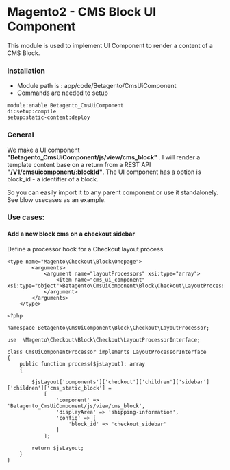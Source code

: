 # Magento2 - CMS Block UI Component
This module is used to implement UI Component to render a content of a CMS Block.

### Installation 
- Module path is : app/code/Betagento/CmsUiComponent
- Commands are needed to setup
```
module:enable Betagento_CmsUiComponent     
di:setup:compile
setup:static-content:deploy 
```
### General

We make a UI component <b>"Betagento_CmsUiComponent/js/view/cms_block" </b>. I will render a template content base on a return from a REST API <b>"/V1/cmsuicomponent/:blockId"</b>. The UI component has a option is block_id - a identifier of a block.

So you can easily import it to any parent component or use it standalonely. See blow usecases as an example.


### Use cases:
#### Add a new block cms on a checkout sidebar 
Define a processor hook for a Checkout layout process 
```
<type name="Magento\Checkout\Block\Onepage">
        <arguments>
            <argument name="layoutProcessors" xsi:type="array">
                <item name="cms_ui_component" xsi:type="object">Betagento\CmsUiComponent\Block\Checkout\LayoutProcessor\CmsUiComponentProcessor</item>
            </argument>
        </arguments>
    </type>
```

```
<?php

namespace Betagento\CmsUiComponent\Block\Checkout\LayoutProcessor;

use  \Magento\Checkout\Block\Checkout\LayoutProcessorInterface;

class CmsUiComponentProcessor implements LayoutProcessorInterface
{
    public function process($jsLayout): array
    {

        $jsLayout['components']['checkout']['children']['sidebar']['children']['cms_static_block'] =
            [
                'component' => 'Betagento_CmsUiComponent/js/view/cms_block',
                'displayArea' => 'shipping-information',
                'config' => [
                    'block_id' => 'checkout_sidebar'
                ]
            ];

        return $jsLayout;
    }
}

```

